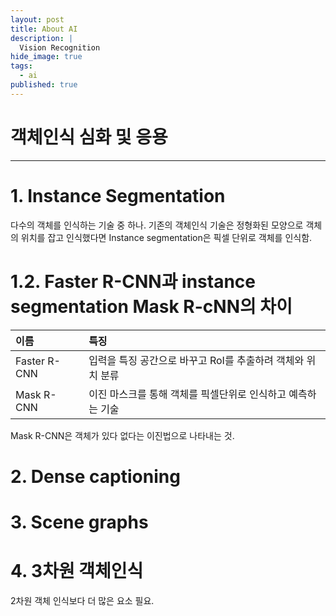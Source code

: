 ```yaml
---
layout: post
title: About AI
description: |
  Vision Recognition
hide_image: true
tags:
  - ai
published: true
---
```


# 객체인식 심화 및 응용
* * * 

# 1. Instance Segmentation
다수의 객체를 인식하는 기술 중 하나. 기존의 객체인식 기술은 정형화된 모양으로 객체의 위치를 잡고 인식했다면 Instance segmentation은 픽셀
단위로 객체를 인식함.

# 1.2. Faster R-CNN과 instance segmentation Mask R-cNN의 차이

|이름|특징|
:---|:---|
|Faster R-CNN| 입력을 특징 공간으로 바꾸고 RoI를 추출하려 객체와 위치 분류|
|Mask R-CNN|이진 마스크를 통해 객체를 픽셀단위로 인식하고 예측하는 기술|

Mask R-CNN은 객체가 있다 없다는 이진법으로 나타내는 것.


# 2. Dense captioning

# 3. Scene graphs

# 4. 3차원 객체인식
2차원 객체 인식보다 더 많은 요소 필요. 
